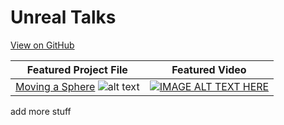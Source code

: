 ---
---

# Unreal Talks
[View on GitHub](https://github.com/UnrealTalks/UnrealTalks.github.io)


|Featured Project File | Featured Video |
|:-:|:-:|
|[Moving a Sphere](https://github.com/UnrealTalks/UnrealTalks-Sphere) ![alt text][image]| [![IMAGE ALT TEXT HERE](http://img.youtube.com/vi/yxigaCW4Knc/0.jpg)](http://www.youtube.com/watch?v=yxigaCW4Knc)|

[image]: https://raw.githubusercontent.com/UnrealTalks/UnrealTalks-Sphere/master/assets/SphereAniSS.gif "text tile"
add more stuff

